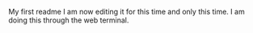 My first readme
I am now editing it for this time and only this time.
I am doing this through the web terminal.
